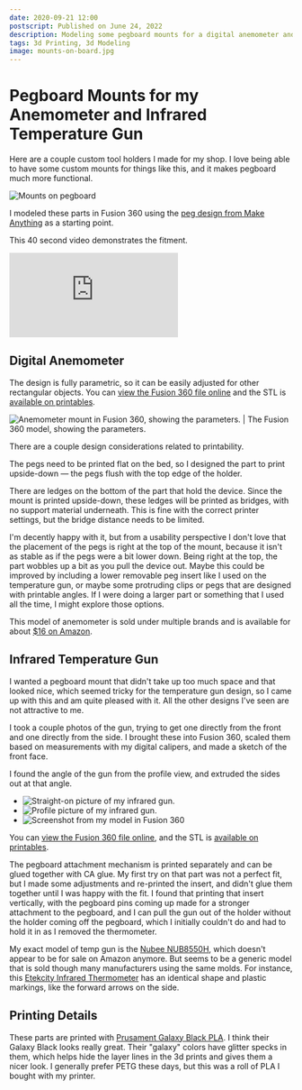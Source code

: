 ```yaml
---
date: 2020-09-21 12:00
postscript: Published on June 24, 2022
description: Modeling some pegboard mounts for a digital anemometer and infrared temperature gun.
tags: 3d Printing, 3d Modeling
image: mounts-on-board.jpg
---
```


# Pegboard Mounts for my Anemometer and Infrared Temperature Gun

Here are a couple custom tool holders I made for my shop. I love being able to
have some custom mounts for things like this, and it makes pegboard much more
functional.

![Mounts on pegboard](mounts-on-board.jpg)

I modeled these parts in Fusion 360 using the [peg design
from Make Anything](https://www.youtube.com/watch?v=-eGW-VmvHYE) as a starting
point.

This 40 second video demonstrates the fitment.

<div class="video-container"><iframe src="https://www.youtube.com/embed/dnUPO2UORB0" title="YouTube video player" frameborder="0" allow="accelerometer; autoplay; clipboard-write; encrypted-media; gyroscope; picture-in-picture" allowfullscreen></iframe></div>

## Digital Anemometer

The design is fully parametric, so it can be easily adjusted for other rectangular objects.
You can
[view the Fusion 360 file online](https://a360.co/3bdo6Dk)
and the STL is
[available on printables](https://www.printables.com/model/58872-anemometer-pegboard-mount).

![Anemometer mount in Fusion 360, showing the parameters. | The Fusion 360 model, showing the parameters.](anemometer-parametric.png)

There are a couple design considerations related to printability.

The pegs need to be printed flat on the bed, so I designed the part to print
upside-down — the pegs flush with the top edge of the holder.

There are ledges on the bottom of the part that hold the device. Since
the mount is printed upside-down, these ledges will be printed as bridges, with
no support material underneath. This is fine with the correct printer settings,
but the bridge distance needs to be limited.

I'm decently happy with it, but from a usability perspective I don't love that the
placement of the pegs is right at the top of the mount, because it isn't as
stable as if the pegs were a bit lower down. Being right at the top, the part
wobbles up a bit as you pull the device out. Maybe this could be improved by
including a lower removable peg insert like I used on the temperature gun, or maybe
some protruding clips or pegs that are designed with printable angles. If I were
doing a larger part or something that I used all the time, I might explore those
options.

This model of anemometer is sold under multiple brands and is available for about
[$16 on Amazon](https://amzn.to/3OfPQIr).

## Infrared Temperature Gun

I wanted a pegboard mount that didn't take up too much space and that looked
nice, which seemed tricky for the temperature gun design, so I came up with this
and am quite pleased with it. All the other designs I've seen are not attractive
to me.

I took a couple photos of the gun, trying to get one directly from the front and
one directly from the side. I brought these into Fusion 360, scaled them based
on measurements with my digital calipers, and made a sketch of the front face.

I found the angle of the gun from the profile view, and extruded the sides out
at that angle.

- ![Straight-on picture of my infrared gun.](head-on.jpg)
- ![Profile picture of my infrared gun.](profile.jpg)
- ![Screenshot from my model in Fusion 360](thermometer-fusion-360.jpg)

You can
[view the Fusion 360 file online](https://a360.co/2OhEdXy),
and the STL is
[available on printables](https://www.printables.com/model/58742-infrared-thermometer-gun-pegboard-mount).

The pegboard attachment mechanism is printed separately and can be glued
together with CA glue.  My first try on that part was not a perfect fit, but I
made some adjustments and re-printed the insert, and didn't glue them together
until I was happy with the fit. I found that printing that insert vertically,
with the pegboard pins coming up made for a stronger attachment to the pegboard,
and I can pull the gun out of the holder without the holder coming off the
pegboard, which I initially couldn't do and had to hold it in as I removed the
thermometer.

My exact model of temp gun is the
[Nubee NUB8550H](https://amzn.to/3OuWlXF),
which doesn't appear to be for sale on Amazon anymore. But seems to be a generic
model that is sold though many manufacturers using the same molds. For instance,
this
[Etekcity Infrared Thermometer](https://amzn.to/3tUneMG)
has an identical shape and plastic markings, like the forward arrows on the
side.

## Printing Details

These parts are printed with
[Prusament Galaxy Black PLA](https://www.prusa3d.com/product/prusament-pla-prusa-galaxy-black-1kg/#_ga=2.206061779.1983805902.1655901445-201699621.1654531136).
I think their Galaxy Black looks really great.
Their "galaxy" colors have glitter specks in them, which helps hide the layer
lines in the 3d prints and gives them a nicer look. I generally prefer PETG these days,
but this was a roll of PLA I bought with my printer.

